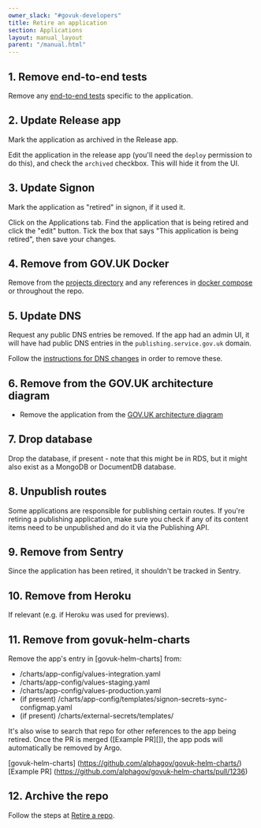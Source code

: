 ```yaml
---
owner_slack: "#govuk-developers"
title: Retire an application
section: Applications
layout: manual_layout
parent: "/manual.html"
---
```


## 1. Remove end-to-end tests

Remove any [end-to-end tests][end-to-end] specific to the application.

[end-to-end]: https://github.com/alphagov/govuk-e2e-tests

## 2. Update Release app

Mark the application as archived in the Release app.

Edit the application in the release app (you'll need the `deploy` permission to
do this), and check the `archived` checkbox. This will hide it from the UI.

## 3. Update Signon

Mark the application as "retired" in signon, if it used it.

Click on the Applications tab. Find the application that is being retired and
click the "edit" button. Tick the box that says "This application is being
retired", then save your changes.

## 4. Remove from GOV.UK Docker

Remove from the [projects directory] and any references
in [docker compose] or throughout the repo.

[projects directory]: https://github.com/alphagov/govuk-docker/tree/master/projects
[docker compose]: https://github.com/alphagov/govuk-docker/blob/master/docker-compose.yml

## 5. Update DNS

Request any public DNS entries be removed. If the app had an admin UI, it will
have had public DNS entries in the `publishing.service.gov.uk` domain.

Follow the [instructions for DNS changes][dns-changes] in order to remove
these.

[dns-changes]: /manual/dns.html#dns-for-the-publishingservicegovuk-domain

## 6. Remove from the GOV.UK architecture diagram

- Remove the application from the [GOV.UK architecture diagram](/manual/architecture.html)

## 7. Drop database

Drop the database, if present - note that this might be in RDS, but it might also exist
as a MongoDB or DocumentDB database.

## 8. Unpublish routes

Some applications are responsible for publishing certain routes. If you're
retiring a publishing application, make sure you check if any of its content
items need to be unpublished and do it via the Publishing API.

## 9. Remove from Sentry

Since the application has been retired, it shouldn't be tracked in Sentry.

## 10. Remove from Heroku

If relevant (e.g. if Heroku was used for previews).

## 11. Remove from govuk-helm-charts

Remove the app's entry in [govuk-helm-charts] from:

- /charts/app-config/values-integration.yaml
- /charts/app-config/values-staging.yaml
- /charts/app-config/values-production.yaml
- (if present) /charts/app-config/templates/signon-secrets-sync-configmap.yaml
- (if present) /charts/external-secrets/templates/<app name>

It's also wise to search that repo for other references to the app being retired.
Once the PR is merged ([Example PR][]), the app pods will automatically be removed by Argo.

[govuk-helm-charts] (https://github.com/alphagov/govuk-helm-charts/)
[Example PR] (https://github.com/alphagov/govuk-helm-charts/pull/1236)

## 12. Archive the repo

Follow the steps at [Retire a repo](/manual/retiring-a-repo.html).
